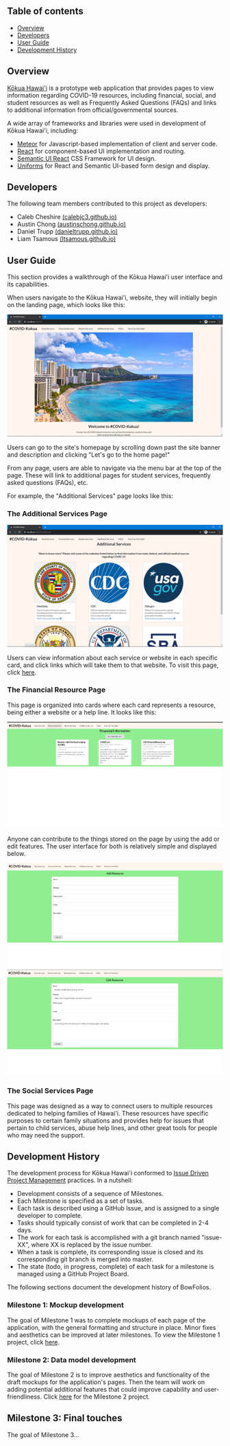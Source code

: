 ## Table of contents

* [Overview](#overview)
* [Developers](#developers)
* [User Guide](#user-guide)
* [Development History](#development-history)

## Overview
[Kōkua Hawai'i](http://178.128.186.129/#/) is a prototype web application that provides pages to view information regarding COVID-19 resources, including financial, social, and student resources as well as Frequently Asked Questions (FAQs) and links to additional information from official/governmental sources.

A wide array of frameworks and libraries were used in development of Kōkua Hawai'i, including:

* [Meteor](https://www.meteor.com/) for Javascript-based implementation of client and server code.
* [React](https://reactjs.org/) for component-based UI implementation and routing.
* [Semantic UI React](https://react.semantic-ui.com/) CSS Framework for UI design.
* [Uniforms](https://uniforms.tools/) for React and Semantic UI-based form design and display.

## Developers

The following team members contributed to this project as developers:

* Caleb Cheshire [(calebjc3.github.io)](https://calebjc3.github.io/)
* Austin Chong [(austinschong.github.io)](https://austinschong.github.io/)
* Daniel Trupp [(danieltrupp.github.io)](https://danieltrupp.github.io/)
* Liam Tsamous [(ltsamous.github.io)](https://ltsamous.github.io/)

## User Guide

This section provides a walkthrough of the Kōkua Hawai'i user interface and its capabilities.

When users navigate to the Kōkua Hawai'i, website, they will initially begin on the landing page, which looks like this:

<img src="images/landing.png">

Users can go to the site's homepage by scrolling down past the site banner and description and clicking "Let's go to the home page!"

From any page, users are able to navigate via the menu bar at the top of the page. These will link to additional pages for student services, frequently asked questions (FAQs), etc. 

For example, the "Additional Services" page looks like this:

### The Additional Services Page

<img src="images/additional.png">

Users can view information about each service or website in each specific card, and click links which will take them to that website. To visit this page, click [here](http://165.227.22.82/#/additional).

### The Financial Resource Page

This page is organized into cards where each card represents a resource, being either a website or a help line. It looks like this:

<img src="images/Financial.png">

Anyone can contribute to the things stored on the page by using the add or edit features. The user interface for both is relatively
simple and displayed below.

<img src="images/AddFinancial.png">
<img src="images/EditFinancial.png">


### The Social Services Page

This page was designed as a way to connect users to multiple resources dedicated to helping families of Hawai'i. These resources have specific purposes to certain family situations and provides help for issues that pertain to child services, abuse help lines, and other great tools for people who may need the support.

## Development History

The development process for Kōkua Hawai'i conformed to [Issue Driven Project Management](http://courses.ics.hawaii.edu/ics314f19/modules/project-management/) practices. In a nutshell:

* Development consists of a sequence of Milestones.
* Each Milestone is specified as a set of tasks.
* Each task is described using a GitHub Issue, and is assigned to a single developer to complete.
* Tasks should typically consist of work that can be completed in 2-4 days.
* The work for each task is accomplished with a git branch named "issue-XX", where XX is replaced by the issue number.
* When a task is complete, its corresponding issue is closed and its corresponding git branch is merged into master.
* The state (todo, in progress, complete) of each task for a milestone is managed using a GitHub Project Board.

The following sections document the development history of BowFolios.

### Milestone 1: Mockup development

The goal of Milestone 1 was to complete mockups of each page of the application, with the general formatting and structure in place. Minor fixes and aesthetics can be improved at later milestones. To view the Milestone 1 project, click [here](https://github.com/covid-kokua/covid-kokua/projects/1).

### Milestone 2: Data model development

The goal of Milestone 2 is to improve aesthetics and functionality of the draft mockups for the application's pages. Then the team will work on adding potential additional features that could improve capability and user-friendliness. Click [here](https://github.com/covid-kokua/covid-kokua/projects/2) for the Milestone 2 project.

## Milestone 3: Final touches

The goal of Milestone 3...
